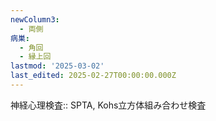 ```yaml
---
newColumn3:
  - 両側
病巣:
  - 角回
  - 縁上回
lastmod: '2025-03-02'
last_edited: 2025-02-27T00:00:00.000Z
---
```


神経心理検査:: SPTA, Kohs立方体組み合わせ検査
